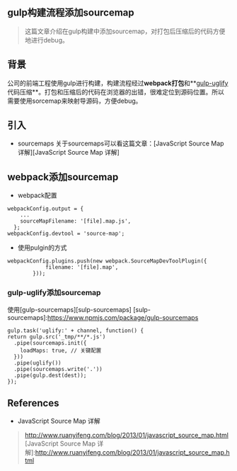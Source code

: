 ## gulp构建流程添加sourcemap
>这篇文章介绍在gulp构建中添加sourcemap，对打包后压缩后的代码方便地进行debug。

## 背景
公司的前端工程使用gulp进行构建，构建流程经过**webpack打包**和**[gulp-uglify][gulp-uglify]代码压缩**。打包和压缩后的代码在浏览器的出错，很难定位到源码位置。所以需要使用sorcemap来映射导源码，方便debug。

## 引入
* sourcemaps
关于sourcemaps可以看这篇文章：[JavaScript Source Map 详解][JavaScript Source Map 详解]

## webpack添加sourcemap
* webpack配置
```
webpackConfig.output = {
    ...
    sourceMapFilename: '[file].map.js',
  };
webpackConfig.devtool = 'source-map';
```

* 使用pulgin的方式
```
webpackConfig.plugins.push(new webpack.SourceMapDevToolPlugin({
            filename: '[file].map',
        }));
```

### gulp-uglify添加sourcemap
使用[gulp-sourcemaps][sulp-sourcemaps]
[sulp-sourcemaps]:https://www.npmjs.com/package/gulp-sourcemaps
```
gulp.task('uglify:' + channel, function() {
return gulp.src('_tmp/**/*.js')
  .pipe(sourcemaps.init({
    loadMaps: true, // 关键配置
  }))
  .pipe(uglify())
  .pipe(sourcemaps.write('.'))
  .pipe(gulp.dest(dest));
});
```



## References
[gulp-uglify]:https://github.com/terinjokes/gulp-uglify

* JavaScript Source Map 详解
>http://www.ruanyifeng.com/blog/2013/01/javascript_source_map.html
[JavaScript Source Map 详解]:http://www.ruanyifeng.com/blog/2013/01/javascript_source_map.html
